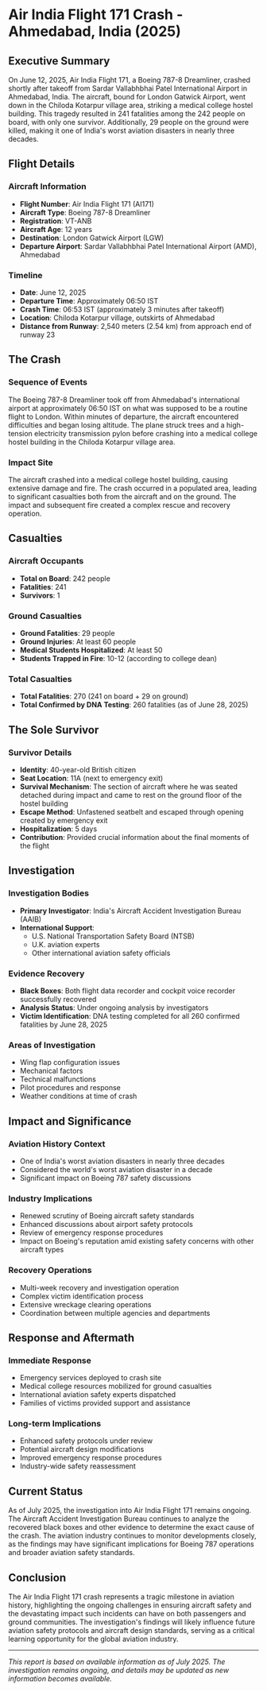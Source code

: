 # Air India Flight 171 Crash - Ahmedabad, India (2025)

## Executive Summary

On June 12, 2025, Air India Flight 171, a Boeing 787-8 Dreamliner, crashed shortly after takeoff from Sardar Vallabhbhai Patel International Airport in Ahmedabad, India. The aircraft, bound for London Gatwick Airport, went down in the Chiloda Kotarpur village area, striking a medical college hostel building. This tragedy resulted in 241 fatalities among the 242 people on board, with only one survivor. Additionally, 29 people on the ground were killed, making it one of India's worst aviation disasters in nearly three decades.

## Flight Details

### Aircraft Information
- **Flight Number**: Air India Flight 171 (AI171)
- **Aircraft Type**: Boeing 787-8 Dreamliner
- **Registration**: VT-ANB
- **Aircraft Age**: 12 years
- **Destination**: London Gatwick Airport (LGW)
- **Departure Airport**: Sardar Vallabhbhai Patel International Airport (AMD), Ahmedabad

### Timeline
- **Date**: June 12, 2025
- **Departure Time**: Approximately 06:50 IST
- **Crash Time**: 06:53 IST (approximately 3 minutes after takeoff)
- **Location**: Chiloda Kotarpur village, outskirts of Ahmedabad
- **Distance from Runway**: 2,540 meters (2.54 km) from approach end of runway 23

## The Crash

### Sequence of Events
The Boeing 787-8 Dreamliner took off from Ahmedabad's international airport at approximately 06:50 IST on what was supposed to be a routine flight to London. Within minutes of departure, the aircraft encountered difficulties and began losing altitude. The plane struck trees and a high-tension electricity transmission pylon before crashing into a medical college hostel building in the Chiloda Kotarpur village area.

### Impact Site
The aircraft crashed into a medical college hostel building, causing extensive damage and fire. The crash occurred in a populated area, leading to significant casualties both from the aircraft and on the ground. The impact and subsequent fire created a complex rescue and recovery operation.

## Casualties

### Aircraft Occupants
- **Total on Board**: 242 people
- **Fatalities**: 241
- **Survivors**: 1

### Ground Casualties
- **Ground Fatalities**: 29 people
- **Ground Injuries**: At least 60 people
- **Medical Students Hospitalized**: At least 50
- **Students Trapped in Fire**: 10-12 (according to college dean)

### Total Casualties
- **Total Fatalities**: 270 (241 on board + 29 on ground)
- **Total Confirmed by DNA Testing**: 260 fatalities (as of June 28, 2025)

## The Sole Survivor

### Survivor Details
- **Identity**: 40-year-old British citizen
- **Seat Location**: 11A (next to emergency exit)
- **Survival Mechanism**: The section of aircraft where he was seated detached during impact and came to rest on the ground floor of the hostel building
- **Escape Method**: Unfastened seatbelt and escaped through opening created by emergency exit
- **Hospitalization**: 5 days
- **Contribution**: Provided crucial information about the final moments of the flight

## Investigation

### Investigation Bodies
- **Primary Investigator**: India's Aircraft Accident Investigation Bureau (AAIB)
- **International Support**: 
  - U.S. National Transportation Safety Board (NTSB)
  - U.K. aviation experts
  - Other international aviation safety officials

### Evidence Recovery
- **Black Boxes**: Both flight data recorder and cockpit voice recorder successfully recovered
- **Analysis Status**: Under ongoing analysis by investigators
- **Victim Identification**: DNA testing completed for all 260 confirmed fatalities by June 28, 2025

### Areas of Investigation
- Wing flap configuration issues
- Mechanical factors
- Technical malfunctions
- Pilot procedures and response
- Weather conditions at time of crash

## Impact and Significance

### Aviation History Context
- One of India's worst aviation disasters in nearly three decades
- Considered the world's worst aviation disaster in a decade
- Significant impact on Boeing 787 safety discussions

### Industry Implications
- Renewed scrutiny of Boeing aircraft safety standards
- Enhanced discussions about airport safety protocols
- Review of emergency response procedures
- Impact on Boeing's reputation amid existing safety concerns with other aircraft types

### Recovery Operations
- Multi-week recovery and investigation operation
- Complex victim identification process
- Extensive wreckage clearing operations
- Coordination between multiple agencies and departments

## Response and Aftermath

### Immediate Response
- Emergency services deployed to crash site
- Medical college resources mobilized for ground casualties
- International aviation safety experts dispatched
- Families of victims provided support and assistance

### Long-term Implications
- Enhanced safety protocols under review
- Potential aircraft design modifications
- Improved emergency response procedures
- Industry-wide safety reassessment

## Current Status

As of July 2025, the investigation into Air India Flight 171 remains ongoing. The Aircraft Accident Investigation Bureau continues to analyze the recovered black boxes and other evidence to determine the exact cause of the crash. The aviation industry continues to monitor developments closely, as the findings may have significant implications for Boeing 787 operations and broader aviation safety standards.

## Conclusion

The Air India Flight 171 crash represents a tragic milestone in aviation history, highlighting the ongoing challenges in ensuring aircraft safety and the devastating impact such incidents can have on both passengers and ground communities. The investigation's findings will likely influence future aviation safety protocols and aircraft design standards, serving as a critical learning opportunity for the global aviation industry.

---

*This report is based on available information as of July 2025. The investigation remains ongoing, and details may be updated as new information becomes available.*
